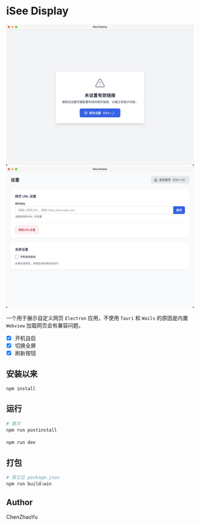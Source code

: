 # iSee Display

![1](./screenshot/1.png)
![2](./screenshot/2.png)

一个用于展示自定义网页 `Electron` 应用，不使用 `Tauri` 和 `Wails` 的原因是内置 `Webview` 加载网页会有兼容问题。

- [x] 开机自启
- [x] 切换全屏
- [x] 刷新按钮

## 安装以来

```bash
npm install
```

## 运行
```bash
# 首次
npm run postinstall

npm run dev
```

## 打包

```bash
# 其它见 package.json
npm run build:win
```

## Author
ChenZhaoYu
